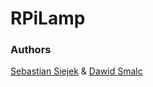 # RPiLamp
### Authors
[Sebastian Siejek](http://kontakt@sebastiansiejek.pl) & [Dawid Smalc](mailto:dawid.smalc@gmail.com)